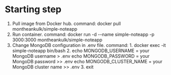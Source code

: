 # Starting step

1. Pull image from Docker hub.
command: docker pull montheankulk/simple-noteapp
2. Run container.
command: docker run -d --name simple-noteapp -p 3000:3000 montheankulk/simple-noteapp
3. Change MongoDB configuration in .env file.
command: 1. docker exec -it simple-noteapp bin/bash
         2. echo MONGODB_USERNAME = your MongoDB username > .env
            echo MONGODB_PASSWORD = your MongoDB password >> .env
            echo MONGODB_CLUSTER_NAME = your MongoDB cluster name >> .env
         3. exit
